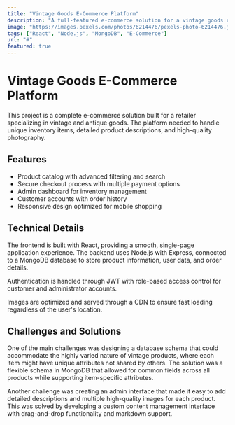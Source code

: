 ```yaml
---
title: "Vintage Goods E-Commerce Platform"
description: "A full-featured e-commerce solution for a vintage goods retailer."
image: "https://images.pexels.com/photos/6214476/pexels-photo-6214476.jpeg?auto=compress&cs=tinysrgb&w=1260&h=750&dpr=1"
tags: ["React", "Node.js", "MongoDB", "E-Commerce"]
url: "#"
featured: true
---
```


# Vintage Goods E-Commerce Platform

This project is a complete e-commerce solution built for a retailer specializing in vintage and antique goods. The platform needed to handle unique inventory items, detailed product descriptions, and high-quality photography.

## Features

- Product catalog with advanced filtering and search
- Secure checkout process with multiple payment options
- Admin dashboard for inventory management
- Customer accounts with order history
- Responsive design optimized for mobile shopping

## Technical Details

The frontend is built with React, providing a smooth, single-page application experience. The backend uses Node.js with Express, connected to a MongoDB database to store product information, user data, and order details.

Authentication is handled through JWT with role-based access control for customer and administrator accounts.

Images are optimized and served through a CDN to ensure fast loading regardless of the user's location.

## Challenges and Solutions

One of the main challenges was designing a database schema that could accommodate the highly varied nature of vintage products, where each item might have unique attributes not shared by others. The solution was a flexible schema in MongoDB that allowed for common fields across all products while supporting item-specific attributes.

Another challenge was creating an admin interface that made it easy to add detailed descriptions and multiple high-quality images for each product. This was solved by developing a custom content management interface with drag-and-drop functionality and markdown support.